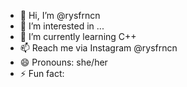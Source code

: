- 👋 Hi, I’m @rysfrncn
- 👀 I’m interested in ...
- 🌱 I’m currently learning C++
- 📫 Reach me via Instagram @rysfrncn
- 😄 Pronouns: she/her
- ⚡ Fun fact: 

<!---
rysfrncn/rysfrncn is a ✨ special ✨ repository because its `README.md` (this file) appears on your GitHub profile.
You can click the Preview link to take a look at your changes.
--->
